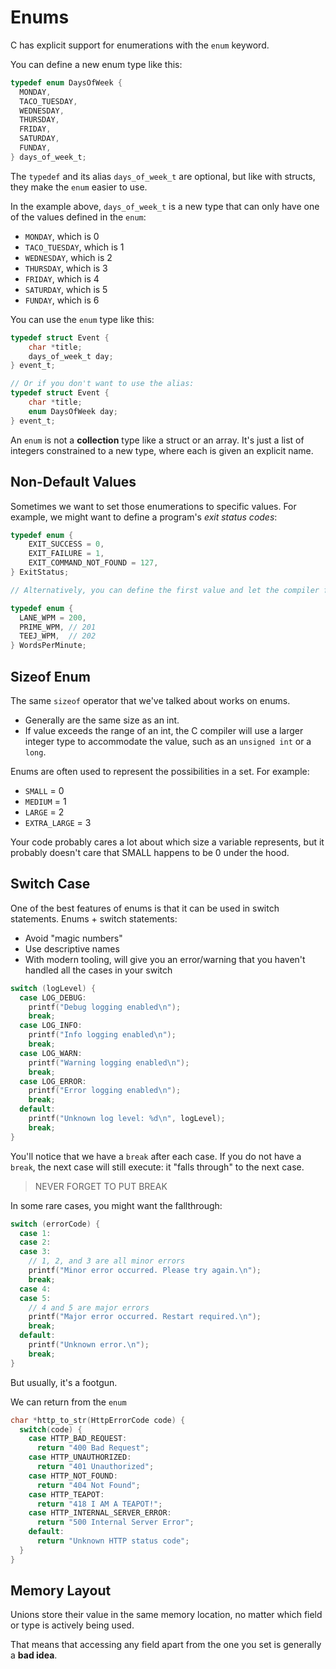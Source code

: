 # Enums

C has explicit support for enumerations with the `enum` keyword.

You can define a new enum type like this:

```c
typedef enum DaysOfWeek {
  MONDAY,
  TACO_TUESDAY,
  WEDNESDAY,
  THURSDAY,
  FRIDAY,
  SATURDAY,
  FUNDAY,
} days_of_week_t;
```

The `typedef` and its alias `days_of_week_t` are optional, but like with structs, they make the `enum` easier to use.

In the example above, `days_of_week_t` is a new type that can only have one of the values defined in the `enum`:

- `MONDAY`, which is 0
- `TACO_TUESDAY`, which is 1
- `WEDNESDAY`, which is 2
- `THURSDAY`, which is 3
- `FRIDAY`, which is 4
- `SATURDAY`, which is 5
- `FUNDAY`, which is 6

You can use the `enum` type like this:

```c
typedef struct Event {
    char *title;
    days_of_week_t day;
} event_t;

// Or if you don't want to use the alias:
typedef struct Event {
    char *title;
    enum DaysOfWeek day;
} event_t;
```

An `enum` is not a **collection** type like a struct or an array. It's just a list of integers constrained to a new type, where each is given an explicit name.

## Non-Default Values

Sometimes we want to set those enumerations to specific values. For example, we might want to define a program's _exit status codes_:

```c
typedef enum {
    EXIT_SUCCESS = 0,
    EXIT_FAILURE = 1,
    EXIT_COMMAND_NOT_FOUND = 127,
} ExitStatus;

// Alternatively, you can define the first value and let the compiler fill in the rest (incrementing by 1):

typedef enum {
  LANE_WPM = 200,
  PRIME_WPM, // 201
  TEEJ_WPM,  // 202
} WordsPerMinute;
```

## Sizeof Enum

The same `sizeof` operator that we've talked about works on enums.

- Generally are the same size as an int.
- If value exceeds the range of an int, the C compiler will use a larger integer type to accommodate the value, such as an `unsigned int` or a `long`.

Enums are often used to represent the possibilities in a set. For example:

- `SMALL` = 0
- `MEDIUM` = 1
- `LARGE` = 2
- `EXTRA_LARGE` = 3

Your code probably cares a lot about which size a variable represents, but it probably doesn't care that SMALL happens to be 0 under the hood.

## Switch Case

One of the best features of enums is that it can be used in switch statements. Enums + switch statements:

- Avoid "magic numbers"
- Use descriptive names
- With modern tooling, will give you an error/warning that you haven't handled all the cases in your switch

```c
switch (logLevel) {
  case LOG_DEBUG:
    printf("Debug logging enabled\n");
    break;
  case LOG_INFO:
    printf("Info logging enabled\n");
    break;
  case LOG_WARN:
    printf("Warning logging enabled\n");
    break;
  case LOG_ERROR:
    printf("Error logging enabled\n");
    break;
  default:
    printf("Unknown log level: %d\n", logLevel);
    break;
}
```

You'll notice that we have a `break` after each case. If you do not have a `break`, the next case will still execute: it "falls through" to the next case.

> NEVER FORGET TO PUT BREAK

In some rare cases, you might want the fallthrough:

```c
switch (errorCode) {
  case 1:
  case 2:
  case 3:
    // 1, 2, and 3 are all minor errors
    printf("Minor error occurred. Please try again.\n");
    break;
  case 4:
  case 5:
    // 4 and 5 are major errors
    printf("Major error occurred. Restart required.\n");
    break;
  default:
    printf("Unknown error.\n");
    break;
}
```

But usually, it's a footgun.

We can return from the `enum`

```c
char *http_to_str(HttpErrorCode code) {
  switch(code) {
    case HTTP_BAD_REQUEST:
      return "400 Bad Request";
    case HTTP_UNAUTHORIZED:
      return "401 Unauthorized";
    case HTTP_NOT_FOUND:
      return "404 Not Found";
    case HTTP_TEAPOT:
      return "418 I AM A TEAPOT!";
    case HTTP_INTERNAL_SERVER_ERROR:
      return "500 Internal Server Error";
    default:
      return "Unknown HTTP status code";
  }
}
```

## Memory Layout

Unions store their value in the same memory location, no matter which field or type is actively being used.

That means that accessing any field apart from the one you set is generally a **bad idea**.
